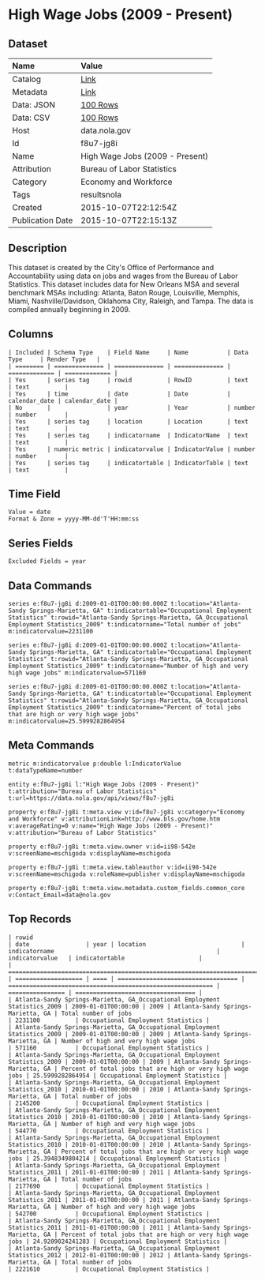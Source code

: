 # High Wage Jobs (2009 - Present)

## Dataset

| Name | Value |
| :--- | :---- |
| Catalog | [Link](https://catalog.data.gov/dataset/high-wage-jobs-2007-present) |
| Metadata | [Link](https://data.nola.gov/api/views/f8u7-jg8i) |
| Data: JSON | [100 Rows](https://data.nola.gov/api/views/f8u7-jg8i/rows.json?max_rows=100) |
| Data: CSV | [100 Rows](https://data.nola.gov/api/views/f8u7-jg8i/rows.csv?max_rows=100) |
| Host | data.nola.gov |
| Id | f8u7-jg8i |
| Name | High Wage Jobs (2009 - Present) |
| Attribution | Bureau of Labor Statistics |
| Category | Economy and Workforce |
| Tags | resultsnola |
| Created | 2015-10-07T22:12:54Z |
| Publication Date | 2015-10-07T22:15:13Z |

## Description

This dataset is created by the City's Office of Performance and Accountability using data on jobs and wages from the Bureau of Labor Statistics.  This dataset includes data for New Orleans MSA and several benchmark MSAs including: Atlanta, Baton Rouge, Louisville, Memphis, Miami, Nashville/Davidson, Oklahoma City, Raleigh, and Tampa. The data is compiled annually beginning in 2009.

## Columns

```ls
| Included | Schema Type    | Field Name     | Name           | Data Type     | Render Type   |
| ======== | ============== | ============== | ============== | ============= | ============= |
| Yes      | series tag     | rowid          | RowID          | text          | text          |
| Yes      | time           | date           | Date           | calendar_date | calendar_date |
| No       |                | year           | Year           | number        | number        |
| Yes      | series tag     | location       | Location       | text          | text          |
| Yes      | series tag     | indicatorname  | IndicatorName  | text          | text          |
| Yes      | numeric metric | indicatorvalue | IndicatorValue | number        | number        |
| Yes      | series tag     | indicatortable | IndicatorTable | text          | text          |
```

## Time Field

```ls
Value = date
Format & Zone = yyyy-MM-dd'T'HH:mm:ss
```

## Series Fields

```ls
Excluded Fields = year
```

## Data Commands

```ls
series e:f8u7-jg8i d:2009-01-01T00:00:00.000Z t:location="Atlanta-Sandy Springs-Marietta, GA" t:indicatortable="Occupational Employment Statistics" t:rowid="Atlanta-Sandy Springs-Marietta, GA_Occupational Employment Statistics_2009" t:indicatorname="Total number of jobs" m:indicatorvalue=2231100

series e:f8u7-jg8i d:2009-01-01T00:00:00.000Z t:location="Atlanta-Sandy Springs-Marietta, GA" t:indicatortable="Occupational Employment Statistics" t:rowid="Atlanta-Sandy Springs-Marietta, GA_Occupational Employment Statistics_2009" t:indicatorname="Number of high and very high wage jobs" m:indicatorvalue=571160

series e:f8u7-jg8i d:2009-01-01T00:00:00.000Z t:location="Atlanta-Sandy Springs-Marietta, GA" t:indicatortable="Occupational Employment Statistics" t:rowid="Atlanta-Sandy Springs-Marietta, GA_Occupational Employment Statistics_2009" t:indicatorname="Percent of total jobs that are high or very high wage jobs" m:indicatorvalue=25.5999282864954
```

## Meta Commands

```ls
metric m:indicatorvalue p:double l:IndicatorValue t:dataTypeName=number

entity e:f8u7-jg8i l:"High Wage Jobs (2009 - Present)" t:attribution="Bureau of Labor Statistics" t:url=https://data.nola.gov/api/views/f8u7-jg8i

property e:f8u7-jg8i t:meta.view v:id=f8u7-jg8i v:category="Economy and Workforce" v:attributionLink=http://www.bls.gov/home.htm v:averageRating=0 v:name="High Wage Jobs (2009 - Present)" v:attribution="Bureau of Labor Statistics"

property e:f8u7-jg8i t:meta.view.owner v:id=ii98-542e v:screenName=mschigoda v:displayName=mschigoda

property e:f8u7-jg8i t:meta.view.tableauthor v:id=ii98-542e v:screenName=mschigoda v:roleName=publisher v:displayName=mschigoda

property e:f8u7-jg8i t:meta.view.metadata.custom_fields.common_core v:Contact_Email=data@nola.gov
```

## Top Records

```ls
| rowid                                                                      | date                | year | location                           | indicatorname                                              | indicatorvalue   | indicatortable                     | 
| ========================================================================== | =================== | ==== | ================================== | ========================================================== | ================ | ================================== | 
| Atlanta-Sandy Springs-Marietta, GA_Occupational Employment Statistics_2009 | 2009-01-01T00:00:00 | 2009 | Atlanta-Sandy Springs-Marietta, GA | Total number of jobs                                       | 2231100          | Occupational Employment Statistics | 
| Atlanta-Sandy Springs-Marietta, GA_Occupational Employment Statistics_2009 | 2009-01-01T00:00:00 | 2009 | Atlanta-Sandy Springs-Marietta, GA | Number of high and very high wage jobs                     | 571160           | Occupational Employment Statistics | 
| Atlanta-Sandy Springs-Marietta, GA_Occupational Employment Statistics_2009 | 2009-01-01T00:00:00 | 2009 | Atlanta-Sandy Springs-Marietta, GA | Percent of total jobs that are high or very high wage jobs | 25.5999282864954 | Occupational Employment Statistics | 
| Atlanta-Sandy Springs-Marietta, GA_Occupational Employment Statistics_2010 | 2010-01-01T00:00:00 | 2010 | Atlanta-Sandy Springs-Marietta, GA | Total number of jobs                                       | 2145200          | Occupational Employment Statistics | 
| Atlanta-Sandy Springs-Marietta, GA_Occupational Employment Statistics_2010 | 2010-01-01T00:00:00 | 2010 | Atlanta-Sandy Springs-Marietta, GA | Number of high and very high wage jobs                     | 544770           | Occupational Employment Statistics | 
| Atlanta-Sandy Springs-Marietta, GA_Occupational Employment Statistics_2010 | 2010-01-01T00:00:00 | 2010 | Atlanta-Sandy Springs-Marietta, GA | Percent of total jobs that are high or very high wage jobs | 25.3948349804214 | Occupational Employment Statistics | 
| Atlanta-Sandy Springs-Marietta, GA_Occupational Employment Statistics_2011 | 2011-01-01T00:00:00 | 2011 | Atlanta-Sandy Springs-Marietta, GA | Total number of jobs                                       | 2177690          | Occupational Employment Statistics | 
| Atlanta-Sandy Springs-Marietta, GA_Occupational Employment Statistics_2011 | 2011-01-01T00:00:00 | 2011 | Atlanta-Sandy Springs-Marietta, GA | Number of high and very high wage jobs                     | 542700           | Occupational Employment Statistics | 
| Atlanta-Sandy Springs-Marietta, GA_Occupational Employment Statistics_2011 | 2011-01-01T00:00:00 | 2011 | Atlanta-Sandy Springs-Marietta, GA | Percent of total jobs that are high or very high wage jobs | 24.9209024241283 | Occupational Employment Statistics | 
| Atlanta-Sandy Springs-Marietta, GA_Occupational Employment Statistics_2012 | 2012-01-01T00:00:00 | 2012 | Atlanta-Sandy Springs-Marietta, GA | Total number of jobs                                       | 2221610          | Occupational Employment Statistics | 
```